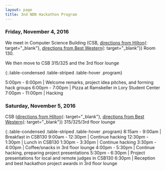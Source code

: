 ```yaml
---
layout: page
title: 3nd NDN Hackathon Program
---
```





### Friday, November 4, 2016

We meet in Computer Science Building (CSB, [directions from Hilton](https://goo.gl/maps/TqmjQFrAyNA2){: target="_blank"}, [directions from Best Western](https://goo.gl/maps/yj6ppE1p9Yq){: target="_blank"}) Room 130.

We then move to CSB 315/325 and the 3rd floor lounge

{:.table-condensed .table-striped .table-hover .program}

5:00pm - 6:00pm | Welcome remarks, project idea pitches, and forming hack groups
6:00pm - 7:00pm | Pizza at Ramskeller in Lory Student Center
7:00pm - 11:00pm | Hacking

### Saturday, November 5, 2016

CSB ([directions from Hilton](https://goo.gl/maps/TqmjQFrAyNA2){: target="_blank"}, [directions from Best Western](https://goo.gl/maps/yj6ppE1p9Yq){: target="_blank"}) 315/325/3rd floor lounge

{:.table-condensed .table-striped .table-hover .program}
8:15am - 9:00am | Breakfast in CSB130
9:00am - 12:30pm | Continue hacking
12:30pm - 1:30pm | Lunch in CSB130
1:30pm - 3:30pm | Continue hacking
3:30pm - 4:00pm | Coffee/snacks in 3rd floor lounge
4:00pm - 5:30pm | Continue hacking, preparing project presentations
5:30pm - 6:30pm | Project presentations for local and remote judges in CSB130
6:30pm | Reception and best hackathon project awards in 3rd floor lounge
